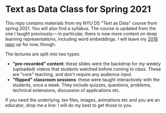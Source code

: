# Text as Data Class for Spring 2021
This repo contains materials from my NYU DS "Text as Data" course from spring 2021.  You will also find a syllabus.  The course is updated from the one I taught previously---in particular, there is now more content on deep learning representations, including word embeddings.  I will leave my [2018 repo](https://github.com/ArthurSpirling/Text-as-Data-Class-Spring-2018-) up for now, though.

The lectures are split into two types: 
- **"pre-recorded" content**: these slides were the backdrop for my weekly (uploaded) videos that students watched before coming to class.  These are "core" teaching, and don't require any audience input.
- **"flipped" classroom sessions**: these were taught interactively with the students, once a week.  They include quizzes, questions, problems, technical extensions, discussion of applications etc.  

If you need the underlying .tex files, images, animations etc and you are an educator, drop me a line: I will do my best to get those to you.
